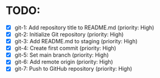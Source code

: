 # TODO:

- [x] git-1: Add repository title to README.md (priority: High)
- [x] git-2: Initialize Git repository (priority: High)
- [x] git-3: Add README.md to staging (priority: High)
- [x] git-4: Create first commit (priority: High)
- [x] git-5: Set main branch (priority: High)
- [x] git-6: Add remote origin (priority: High)
- [x] git-7: Push to GitHub repository (priority: High)
